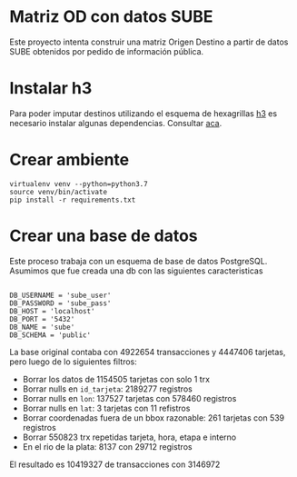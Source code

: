# Matriz OD con datos SUBE
Este proyecto intenta construir una matriz Origen Destino a partir de datos SUBE obtenidos por pedido de información pública.


# Instalar h3

Para poder imputar destinos utilizando el esquema de hexagrillas [h3](https://eng.uber.com/h3/) es necesario instalar algunas dependencias. Consultar [aca](https://github.com/uber/h3-py).

# Crear ambiente
```
virtualenv venv --python=python3.7
source venv/bin/activate
pip install -r requirements.txt
```

# Crear una base de datos
Este proceso trabaja con un esquema de base de datos PostgreSQL. Asumimos que fue creada una db con las siguientes caracteristicas

```

DB_USERNAME = 'sube_user'
DB_PASSWORD = 'sube_pass'
DB_HOST = 'localhost'
DB_PORT = '5432'
DB_NAME = 'sube'
DB_SCHEMA = 'public'
```

La base original contaba con 4922654 transacciones y 4447406 tarjetas, pero luego de lo siguientes filtros:

- Borrar los datos de 1154505 tarjetas con solo 1 trx
- Borrar nulls en `id_tarjeta`: 2189277 registros
- Borrar nulls en `lon`: 137527 tarjetas con 578460 registros
- Borrar nulls en `lat`: 3 tarjetas con 11 refistros
- Borrar coordenadas fuera de un bbox razonable: 261 tarjetas con 539 registros
- Borrar 550823 trx repetidas tarjeta, hora, etapa e interno
- En el rio de la plata: 8137 con 29712 registros

El resultado es 10419327 de transacciones con 3146972
